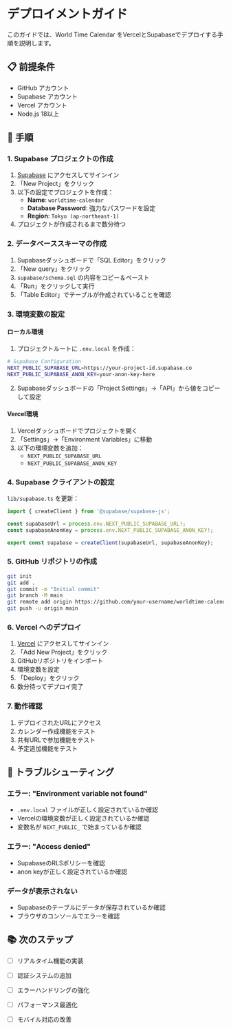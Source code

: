 # デプロイメントガイド

このガイドでは、World Time Calendar をVercelとSupabaseでデプロイする手順を説明します。

## 📋 前提条件

- GitHub アカウント
- Supabase アカウント
- Vercel アカウント
- Node.js 18以上

## 🚀 手順

### 1. Supabase プロジェクトの作成

1. [Supabase](https://supabase.com/) にアクセスしてサインイン
2. 「New Project」をクリック
3. 以下の設定でプロジェクトを作成：
   - **Name**: `worldtime-calendar`
   - **Database Password**: 強力なパスワードを設定
   - **Region**: `Tokyo (ap-northeast-1)`
4. プロジェクトが作成されるまで数分待つ

### 2. データベーススキーマの作成

1. Supabaseダッシュボードで「SQL Editor」をクリック
2. 「New query」をクリック
3. `supabase/schema.sql` の内容をコピー＆ペースト
4. 「Run」をクリックして実行
5. 「Table Editor」でテーブルが作成されていることを確認

### 3. 環境変数の設定

#### ローカル環境

1. プロジェクトルートに `.env.local` を作成：

```bash
# Supabase Configuration
NEXT_PUBLIC_SUPABASE_URL=https://your-project-id.supabase.co
NEXT_PUBLIC_SUPABASE_ANON_KEY=your-anon-key-here
```

2. Supabaseダッシュボードの「Project Settings」→「API」から値をコピーして設定

#### Vercel環境

1. Vercelダッシュボードでプロジェクトを開く
2. 「Settings」→「Environment Variables」に移動
3. 以下の環境変数を追加：
   - `NEXT_PUBLIC_SUPABASE_URL`
   - `NEXT_PUBLIC_SUPABASE_ANON_KEY`

### 4. Supabase クライアントの設定

`lib/supabase.ts` を更新：

```typescript
import { createClient } from '@supabase/supabase-js';

const supabaseUrl = process.env.NEXT_PUBLIC_SUPABASE_URL!;
const supabaseAnonKey = process.env.NEXT_PUBLIC_SUPABASE_ANON_KEY!;

export const supabase = createClient(supabaseUrl, supabaseAnonKey);
```

### 5. GitHub リポジトリの作成

```bash
git init
git add .
git commit -m "Initial commit"
git branch -M main
git remote add origin https://github.com/your-username/worldtime-calendar.git
git push -u origin main
```

### 6. Vercel へのデプロイ

1. [Vercel](https://vercel.com/) にアクセスしてサインイン
2. 「Add New Project」をクリック
3. GitHubリポジトリをインポート
4. 環境変数を設定
5. 「Deploy」をクリック
6. 数分待ってデプロイ完了

### 7. 動作確認

1. デプロイされたURLにアクセス
2. カレンダー作成機能をテスト
3. 共有URLで参加機能をテスト
4. 予定追加機能をテスト

## 🔧 トラブルシューティング

### エラー: "Environment variable not found"

- `.env.local` ファイルが正しく設定されているか確認
- Vercelの環境変数が正しく設定されているか確認
- 変数名が `NEXT_PUBLIC_` で始まっているか確認

### エラー: "Access denied"

- SupabaseのRLSポリシーを確認
- anon keyが正しく設定されているか確認

### データが表示されない

- Supabaseのテーブルにデータが保存されているか確認
- ブラウザのコンソールでエラーを確認

## 📚 次のステップ

- [ ] リアルタイム機能の実装
- [ ] 認証システムの追加
- [ ] エラーハンドリングの強化
- [ ] パフォーマンス最適化
- [ ] モバイル対応の改善

